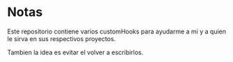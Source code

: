 # Notas

Este repositorio contiene varios customHooks para ayudarme a mi y a quien le sirva en sus respectivos proyectos.

Tambien la idea es evitar el volver a escribirlos.